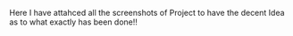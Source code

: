 Here I have attahced all the screenshots of Project to have the decent Idea as to what exactly has been done!!
